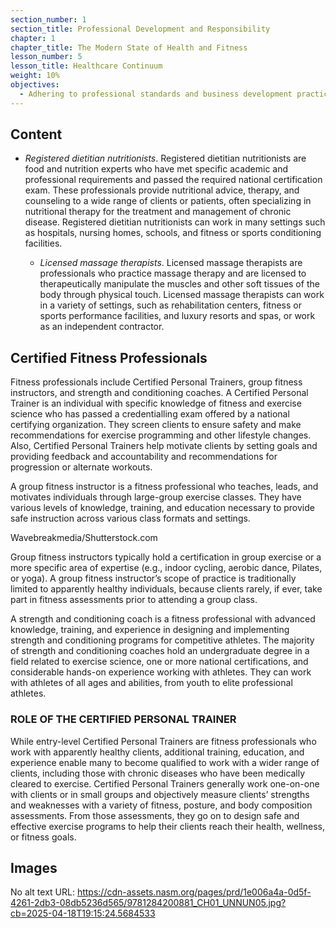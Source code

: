 ```yaml
---
section_number: 1
section_title: Professional Development and Responsibility
chapter: 1
chapter_title: The Modern State of Health and Fitness
lesson_number: 5
lesson_title: Healthcare Continuum
weight: 10%
objectives:
  - Adhering to professional standards and business development practices.
---
```


## Content
- *Registered dietitian nutritionists*. Registered dietitian nutritionists are food and nutrition experts who have met specific academic and professional requirements and passed the required national certification exam. These professionals provide nutritional advice, therapy, and counseling to a wide range of clients or patients, often specializing in nutritional therapy for the treatment and management of chronic disease. Registered dietitian nutritionists can work in many settings such as hospitals, nursing homes, schools, and fitness or sports conditioning facilities.

	- *Licensed massage therapists*. Licensed massage therapists are professionals who practice massage therapy and are licensed to therapeutically manipulate the muscles and other soft tissues of the body through physical touch. Licensed massage therapists can work in a variety of settings, such as rehabilitation centers, fitness or sports performance facilities, and luxury resorts and spas, or work as an independent contractor.

## Certified Fitness Professionals

Fitness professionals include Certified Personal Trainers, group fitness instructors, and strength and conditioning coaches. A Certified Personal Trainer is an individual with specific knowledge of fitness and exercise science who has passed a credentialling exam offered by a national certifying organization. They screen clients to ensure safety and make recommendations for exercise programming and other lifestyle changes. Also, Certified Personal Trainers help motivate clients by setting goals and providing feedback and accountability and recommendations for progression or alternate workouts.

A group fitness instructor is a fitness professional who teaches, leads, and motivates individuals through large-group exercise classes. They have various levels of knowledge, training, and education necessary to provide safe instruction across various class formats and settings.

Wavebreakmedia/Shutterstock.com

Group fitness instructors typically hold a certification in group exercise or a more specific area of expertise (e.g., indoor cycling, aerobic dance, Pilates, or yoga). A group fitness instructor’s scope of practice is traditionally limited to apparently healthy individuals, because clients rarely, if ever, take part in fitness assessments prior to attending a group class.

A strength and conditioning coach is a fitness professional with advanced knowledge, training, and experience in designing and implementing strength and conditioning programs for competitive athletes. The majority of strength and conditioning coaches hold an undergraduate degree in a field related to exercise science, one or more national certifications, and considerable hands-on experience working with athletes. They can work with athletes of all ages and abilities, from youth to elite professional athletes.

### ROLE OF THE CERTIFIED PERSONAL TRAINER

While entry-level Certified Personal Trainers are fitness professionals who work with apparently healthy clients, additional training, education, and experience enable many to become qualified to work with a wider range of clients, including those with chronic diseases who have been medically cleared to exercise. Certified Personal Trainers generally work one-on-one with clients or in small groups and objectively measure clients’ strengths and weaknesses with a variety of fitness, posture, and body composition assessments. From those assessments, they go on to design safe and effective exercise programs to help their clients reach their health, wellness, or fitness goals.

## Images

No alt text
URL: https://cdn-assets.nasm.org/pages/prd/1e006a4a-0d5f-4261-2db3-08db5236d565/9781284200881_CH01_UNNUN05.jpg?cb=2025-04-18T19:15:24.5684533